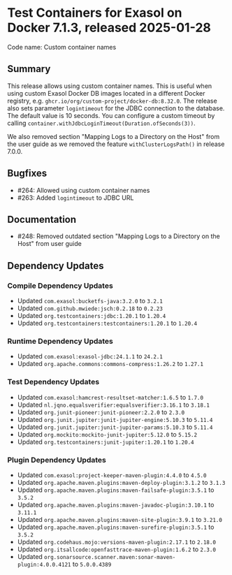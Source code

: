 # Test Containers for Exasol on Docker 7.1.3, released 2025-01-28

Code name: Custom container names

## Summary

This release allows using custom container names. This is useful when using custom Exasol Docker DB images located in a different Docker registry, e.g. `ghcr.io/org/custom-project/docker-db:8.32.0`. The release also sets parameter `logintimeout` for the JDBC connection to the database. The default value is 10 seconds. You can configure a custom timeout by calling `container.withJdbcLoginTimeout(Duration.ofSeconds(3))`.

We also removed section "Mapping Logs to a Directory on the Host" from the user guide as we removed the feature `withClusterLogsPath()` in release 7.0.0.

## Bugfixes

* #264: Allowed using custom container names
* #263: Added `logintimeout` to JDBC URL

## Documentation

* #248: Removed outdated section "Mapping Logs to a Directory on the Host" from user guide

## Dependency Updates

### Compile Dependency Updates

* Updated `com.exasol:bucketfs-java:3.2.0` to `3.2.1`
* Updated `com.github.mwiede:jsch:0.2.18` to `0.2.23`
* Updated `org.testcontainers:jdbc:1.20.1` to `1.20.4`
* Updated `org.testcontainers:testcontainers:1.20.1` to `1.20.4`

### Runtime Dependency Updates

* Updated `com.exasol:exasol-jdbc:24.1.1` to `24.2.1`
* Updated `org.apache.commons:commons-compress:1.26.2` to `1.27.1`

### Test Dependency Updates

* Updated `com.exasol:hamcrest-resultset-matcher:1.6.5` to `1.7.0`
* Updated `nl.jqno.equalsverifier:equalsverifier:3.16.1` to `3.18.1`
* Updated `org.junit-pioneer:junit-pioneer:2.2.0` to `2.3.0`
* Updated `org.junit.jupiter:junit-jupiter-engine:5.10.3` to `5.11.4`
* Updated `org.junit.jupiter:junit-jupiter-params:5.10.3` to `5.11.4`
* Updated `org.mockito:mockito-junit-jupiter:5.12.0` to `5.15.2`
* Updated `org.testcontainers:junit-jupiter:1.20.1` to `1.20.4`

### Plugin Dependency Updates

* Updated `com.exasol:project-keeper-maven-plugin:4.4.0` to `4.5.0`
* Updated `org.apache.maven.plugins:maven-deploy-plugin:3.1.2` to `3.1.3`
* Updated `org.apache.maven.plugins:maven-failsafe-plugin:3.5.1` to `3.5.2`
* Updated `org.apache.maven.plugins:maven-javadoc-plugin:3.10.1` to `3.11.1`
* Updated `org.apache.maven.plugins:maven-site-plugin:3.9.1` to `3.21.0`
* Updated `org.apache.maven.plugins:maven-surefire-plugin:3.5.1` to `3.5.2`
* Updated `org.codehaus.mojo:versions-maven-plugin:2.17.1` to `2.18.0`
* Updated `org.itsallcode:openfasttrace-maven-plugin:1.6.2` to `2.3.0`
* Updated `org.sonarsource.scanner.maven:sonar-maven-plugin:4.0.0.4121` to `5.0.0.4389`
